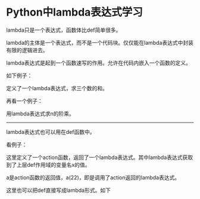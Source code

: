 # Python中lambda表达式学习

lambda只是一个表达式，函数体比def简单很多。

lambda的主体是一个表达式，而不是一个代码块。仅仅能在lambda表达式中封装有限的逻辑进去。

lambda表达式是起到一个函数速写的作用。允许在代码内嵌入一个函数的定义。

如下例子：



定义了一个lambda表达式，求三个数的和。

再看一个例子：

用lambda表达式求n的阶乘。



------------------------------

lambda表达式也可以用在def函数中。

看例子：



这里定义了一个action函数，返回了一个lambda表达式。其中lambda表达式获取到了上层def作用域的变量名x的值。

a是action函数的返回值，a(22)，即是调用了action返回的lambda表达式。

这里也可以把def直接写成lambda形式。如下

